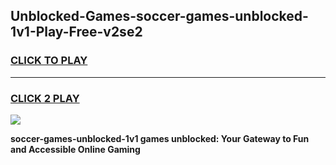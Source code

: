 
## Unblocked-Games-soccer-games-unblocked-1v1-Play-Free-v2se2
<h3>
<a href="https://premium76.site?title=soccer-games-unblocked-1v1&ref=09A">CLICK TO PLAY</a></h3>
<hr>

<h3>
<a href="https://premium76.site?title=soccer-games-unblocked-1v1&ref=09A">CLICK 2 PLAY</a>
  
</h3>

<a href="https://premium76.site?title=soccer-games-unblocked-1v1&ref=09A"><img src="https://clearcache.store/games.png"></a>


**soccer-games-unblocked-1v1 games unblocked: Your Gateway to Fun and Accessible Online Gaming**

